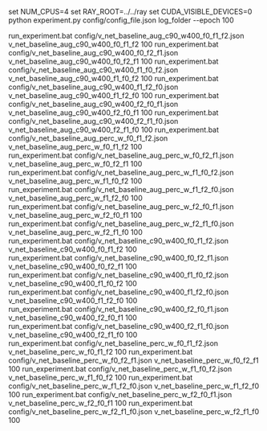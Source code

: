 set NUM_CPUS=4
set RAY_ROOT=../../ray
set CUDA_VISIBLE_DEVICES=0
python experiment.py config/config_file.json log_folder --epoch 100

run_experiment.bat config/v_net_baseline_aug_c90_w400_f0_f1_f2.json v_net_baseline_aug_c90_w400_f0_f1_f2 100
run_experiment.bat config/v_net_baseline_aug_c90_w400_f0_f2_f1.json v_net_baseline_aug_c90_w400_f0_f2_f1 100
run_experiment.bat config/v_net_baseline_aug_c90_w400_f1_f0_f2.json v_net_baseline_aug_c90_w400_f1_f0_f2 100
run_experiment.bat config/v_net_baseline_aug_c90_w400_f1_f2_f0.json v_net_baseline_aug_c90_w400_f1_f2_f0 100
run_experiment.bat config/v_net_baseline_aug_c90_w400_f2_f0_f1.json v_net_baseline_aug_c90_w400_f2_f0_f1 100
run_experiment.bat config/v_net_baseline_aug_c90_w400_f2_f1_f0.json v_net_baseline_aug_c90_w400_f2_f1_f0 100
run_experiment.bat config/v_net_baseline_aug_perc_w_f0_f1_f2.json v_net_baseline_aug_perc_w_f0_f1_f2 100    
run_experiment.bat config/v_net_baseline_aug_perc_w_f0_f2_f1.json v_net_baseline_aug_perc_w_f0_f2_f1 100    
run_experiment.bat config/v_net_baseline_aug_perc_w_f1_f0_f2.json v_net_baseline_aug_perc_w_f1_f0_f2 100    
run_experiment.bat config/v_net_baseline_aug_perc_w_f1_f2_f0.json v_net_baseline_aug_perc_w_f1_f2_f0 100    
run_experiment.bat config/v_net_baseline_aug_perc_w_f2_f0_f1.json v_net_baseline_aug_perc_w_f2_f0_f1 100    
run_experiment.bat config/v_net_baseline_aug_perc_w_f2_f1_f0.json v_net_baseline_aug_perc_w_f2_f1_f0 100    
run_experiment.bat config/v_net_baseline_c90_w400_f0_f1_f2.json v_net_baseline_c90_w400_f0_f1_f2 100        
run_experiment.bat config/v_net_baseline_c90_w400_f0_f2_f1.json v_net_baseline_c90_w400_f0_f2_f1 100        
run_experiment.bat config/v_net_baseline_c90_w400_f1_f0_f2.json v_net_baseline_c90_w400_f1_f0_f2 100        
run_experiment.bat config/v_net_baseline_c90_w400_f1_f2_f0.json v_net_baseline_c90_w400_f1_f2_f0 100        
run_experiment.bat config/v_net_baseline_c90_w400_f2_f0_f1.json v_net_baseline_c90_w400_f2_f0_f1 100        
run_experiment.bat config/v_net_baseline_c90_w400_f2_f1_f0.json v_net_baseline_c90_w400_f2_f1_f0 100        
run_experiment.bat config/v_net_baseline_perc_w_f0_f1_f2.json v_net_baseline_perc_w_f0_f1_f2 100
run_experiment.bat config/v_net_baseline_perc_w_f0_f2_f1.json v_net_baseline_perc_w_f0_f2_f1 100
run_experiment.bat config/v_net_baseline_perc_w_f1_f0_f2.json v_net_baseline_perc_w_f1_f0_f2 100
run_experiment.bat config/v_net_baseline_perc_w_f1_f2_f0.json v_net_baseline_perc_w_f1_f2_f0 100
run_experiment.bat config/v_net_baseline_perc_w_f2_f0_f1.json v_net_baseline_perc_w_f2_f0_f1 100
run_experiment.bat config/v_net_baseline_perc_w_f2_f1_f0.json v_net_baseline_perc_w_f2_f1_f0 100